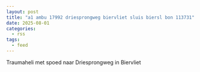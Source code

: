 ```yaml
---
layout: post
title: "a1 ambu 17992 driesprongweg biervliet sluis biersl bon 113731"
date: 2025-08-01
categories: 
  - rss
tags: 
  - feed
---
```


Traumaheli met spoed naar Driesprongweg in Biervliet
